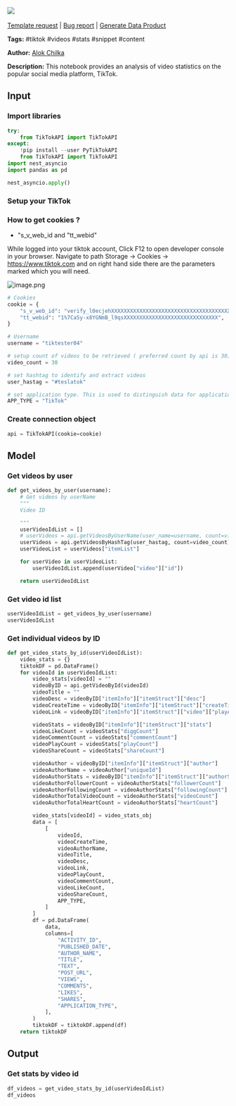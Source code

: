 <a href="https://app.naas.ai/user-redirect/naas/downloader?url=https://raw.githubusercontent.com/jupyter-naas/awesome-notebooks/master/TikTok/TikTok_Get_videos_stats.ipynb" target="_parent"><img src="https://naasai-public.s3.eu-west-3.amazonaws.com/open_in_naas.svg"/></a><br><br><a href="https://github.com/jupyter-naas/awesome-notebooks/issues/new?assignees=&labels=&template=template-request.md&title=Tool+-+Action+of+the+notebook+">Template request</a> | <a href="https://github.com/jupyter-naas/awesome-notebooks/issues/new?assignees=&labels=bug&template=bug_report.md&title=TikTok+-+Get+videos+stats:+Error+short+description">Bug report</a> | <a href="https://app.naas.ai/user-redirect/naas/downloader?url=https://raw.githubusercontent.com/jupyter-naas/awesome-notebooks/master/Naas/Naas_Start_data_product.ipynb" target="_parent">Generate Data Product</a>

**Tags:** #tiktok #videos #stats #snippet #content

**Author:** [Alok Chilka](https://www.linkedin.com/in/calok64/)

**Description:** This notebook provides an analysis of video statistics on the popular social media platform, TikTok.

## Input

### Import libraries


```python
try:
    from TikTokAPI import TikTokAPI
except:
    !pip install --user PyTikTokAPI
    from TikTokAPI import TikTokAPI
import nest_asyncio
import pandas as pd
```


```python
nest_asyncio.apply()
```

### Setup your TikTok


### How to get cookies ?

- "s_v_web_id and "tt_webid"

While logged into your tiktok account, Click F12 to open developer console in your browser. Navigate to path Storage -> Cookies -> https://www.tiktok.com and on right hand side there are the parameters marked which you will need.

![image.png](attachment:a631afda-67e0-45f6-b1ad-9d80a832fe1f.png)



```python
# Cookies
cookie = {
    "s_v_web_id": "verify_l0ecjehXXXXXXXXXXXXXXXXXXXXXXXXXXXXXXXXXXXXXXXXX",
    "tt_webid": "1%7CaSy-x8YGNmB_l9qsXXXXXXXXXXXXXXXXXXXXXXXXXXXXXX",
}

# Username
username = "tiktester04"

# setup count of videos to be retrieved ( preferred count by api is 30)
video_count = 30

# set hashtag to identify and extract videos
user_hastag = "#teslatok"

# set application type. This is used to distinguish data for application in master data model
APP_TYPE = "TikTok"
```

### Create connection object


```python
api = TikTokAPI(cookie=cookie)
```

## Model

### Get videos by user


```python
def get_videos_by_user(username):
    # Get videos by userName
    """
    Video ID

    """
    userVideoIdList = []
    # userVideos = api.getVideosByUserName(user_name=username, count=video_count,cursor=0)
    userVideos = api.getVideosByHashTag(user_hastag, count=video_count)
    userVideoList = userVideos["itemList"]

    for userVideo in userVideoList:
        userVideoIdList.append(userVideo["video"]["id"])

    return userVideoIdList
```

### Get video id list


```python
userVideoIdList = get_videos_by_user(username)
userVideoIdList
```

### Get individual videos by ID


```python
def get_video_stats_by_id(userVideoIdList):
    video_stats = {}
    tiktokDF = pd.DataFrame()
    for videoId in userVideoIdList:
        video_stats[videoId] = ""
        videoByID = api.getVideoById(videoId)
        videoTitle = ""
        videoDesc = videoByID["itemInfo"]["itemStruct"]["desc"]
        videoCreateTime = videoByID["itemInfo"]["itemStruct"]["createTime"]
        videoLink = videoByID["itemInfo"]["itemStruct"]["video"]["playAddr"]

        videoStats = videoByID["itemInfo"]["itemStruct"]["stats"]
        videoLikeCount = videoStats["diggCount"]
        videoCommentCount = videoStats["commentCount"]
        videoPlayCount = videoStats["playCount"]
        videoShareCount = videoStats["shareCount"]

        videoAuthor = videoByID["itemInfo"]["itemStruct"]["author"]
        videoAuthorName = videoAuthor["uniqueId"]
        videoAuthorStats = videoByID["itemInfo"]["itemStruct"]["authorStats"]
        videoAuthorFollowerCount = videoAuthorStats["followerCount"]
        videoAuthorFollowingCount = videoAuthorStats["followingCount"]
        videoAuthorTotalVideoCount = videoAuthorStats["videoCount"]
        videoAuthorTotalHeartCount = videoAuthorStats["heartCount"]

        video_stats[videoId] = video_stats_obj
        data = [
            [
                videoId,
                videoCreateTime,
                videoAuthorName,
                videoTitle,
                videoDesc,
                videoLink,
                videoPlayCount,
                videoCommentCount,
                videoLikeCount,
                videoShareCount,
                APP_TYPE,
            ]
        ]
        df = pd.DataFrame(
            data,
            columns=[
                "ACTIVITY_ID",
                "PUBLISHED_DATE",
                "AUTHOR_NAME",
                "TITLE",
                "TEXT",
                "POST_URL",
                "VIEWS",
                "COMMENTS",
                "LIKES",
                "SHARES",
                "APPLICATION_TYPE",
            ],
        )
        tiktokDF = tiktokDF.append(df)
    return tiktokDF
```

## Output

### Get stats by video id


```python
df_videos = get_video_stats_by_id(userVideoIdList)
df_videos
```
